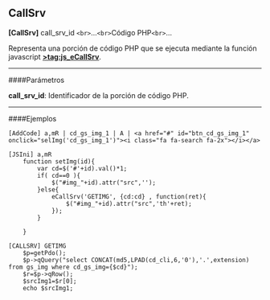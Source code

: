 ## CallSrv

**[CallSrv]** call_srv_id
`<br>`...`<br>`Código PHP`<br>`...

Representa una porción de código PHP que se ejecuta mediante la función javascript **[&gt;tag:js_eCallSrv](eCallSrv)**.

---

####Parámetros

**call_srv_id**:
	Identificador de la porción de código PHP.

---

####Ejemplos

```
[AddCode] a,mR | cd_gs_img_1 | A | <a href="#" id="btn_cd_gs_img_1" onclick="selImg('cd_gs_img_1')"><i class="fa fa-search fa-2x"></i></a>

[JSIni] a,mR 
	function setImg(id){
		var cd=$('#'+id).val()*1;
		if( cd==0 ){
			$("#img_"+id).attr("src",'');
		}else{
			eCallSrv('GETIMG', {cd:cd} , function(ret){
				$("#img_"+id).attr("src",'th'+ret);
			});
		}

	}

[CALLSRV] GETIMG
	$p=getPdo();
	$p->qQuery("select CONCAT(md5,LPAD(cd_cli,6,'0'),'.',extension) from gs_img where cd_gs_img={$cd}");
	$r=$p->qRow();
	$srcImg1=$r[0];
	echo $srcImg1;
```
